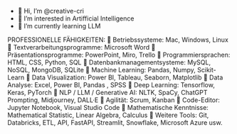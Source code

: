 - 👋 Hi, I’m @creative-cri
- 👀 I’m interested in Artifficial Intelligence
- 🌱 I’m currently learning LLM 


<!---
creative-cri/creative-cri is a ✨ special ✨ repository because its `README.md` (this file) appears on your GitHub profile.
You can click the Preview link to take a look at your changes.
--->
PROFESSIONELLE FÄHIGKEITEN:
	Betriebssysteme: Mac, Windows, Linux 
	Textverarbeitungsprogramme: Microsoft Word 
	Präsentationsprogramme: PowerPoint, Miro, Trello
	Programmiersprachen: HTML, CSS, Python, SQL
	Datenbankmanagementsysteme: MySQL, NoSQL, MongoDB, SQLite
	Machine Learning: Pandas, Numpy, Scikit-Learn
	Data Visualization: Power BI, Tableau, Seaborn, Matplotlib
	Data Analyse: Excel, Power BI, Pandas , SPSS
	Deep Learning: Tensorflow, Keras, PyTorch
	NLP / LLM / Generative AI: NLTK, SpaCy, ChatGPT Prompting, Midjourney, DALL·E
	Agilität: Scrum, Kanban
	Code-Editor: Jupyter Notebook, Visual Studio Code
	Mathematische Kenntnisse: Mathematical Statistic, Linear Algebra, Calculus
	Weitere Tools: Git, Databricks, ETL, API, FastAPI, Streamlit, Snowflake, Microsoft Azure usw. 

